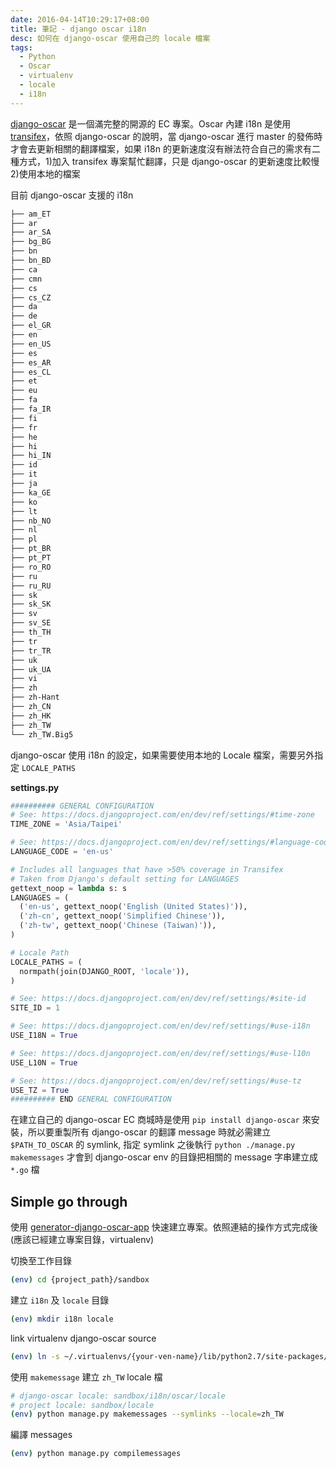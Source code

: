 ```yaml
---
date: 2016-04-14T10:29:17+08:00
title: 筆記 - django oscar i18n
desc: 如何在 django-oscar 使用自己的 locale 檔案
tags:
  - Python
  - Oscar
  - virtualenv
  - locale
  - i18n
---
```


[django-oscar](https://github.com/django-oscar/django-oscar) 是一個滿完整的開源的 EC 專案。Oscar 內建 i18n 是使用 [transifex](https://www.transifex.com/codeinthehole/django-oscar/)，依照 django-oscar 的說明，當 django-oscar 進行 master 的發佈時才會去更新相關的翻譯檔案，如果 i18n 的更新速度沒有辦法符合自己的需求有二種方式，1)加入 transifex 專案幫忙翻譯，只是 django-oscar 的更新速度比較慢 2)使用本地的檔案

<!--more-->

目前 django-oscar 支援的 i18n

```sh
├── am_ET
├── ar
├── ar_SA
├── bg_BG
├── bn
├── bn_BD
├── ca
├── cmn
├── cs
├── cs_CZ
├── da
├── de
├── el_GR
├── en
├── en_US
├── es
├── es_AR
├── es_CL
├── et
├── eu
├── fa
├── fa_IR
├── fi
├── fr
├── he
├── hi
├── hi_IN
├── id
├── it
├── ja
├── ka_GE
├── ko
├── lt
├── nb_NO
├── nl
├── pl
├── pt_BR
├── pt_PT
├── ro_RO
├── ru
├── ru_RU
├── sk
├── sk_SK
├── sv
├── sv_SE
├── th_TH
├── tr
├── tr_TR
├── uk
├── uk_UA
├── vi
├── zh
├── zh-Hant
├── zh_CN
├── zh_HK
├── zh_TW
└── zh_TW.Big5
```

django-oscar 使用 i18n 的設定，如果需要使用本地的 Locale 檔案，需要另外指定 `LOCALE_PATHS`

__settings.py__

```python
########## GENERAL CONFIGURATION
# See: https://docs.djangoproject.com/en/dev/ref/settings/#time-zone
TIME_ZONE = 'Asia/Taipei'

# See: https://docs.djangoproject.com/en/dev/ref/settings/#language-code
LANGUAGE_CODE = 'en-us'

# Includes all languages that have >50% coverage in Transifex
# Taken from Django's default setting for LANGUAGES
gettext_noop = lambda s: s
LANGUAGES = (
  ('en-us', gettext_noop('English (United States)')),
  ('zh-cn', gettext_noop('Simplified Chinese')),
  ('zh-tw', gettext_noop('Chinese (Taiwan)')),
)

# Locale Path
LOCALE_PATHS = (
  normpath(join(DJANGO_ROOT, 'locale')),
)

# See: https://docs.djangoproject.com/en/dev/ref/settings/#site-id
SITE_ID = 1

# See: https://docs.djangoproject.com/en/dev/ref/settings/#use-i18n
USE_I18N = True

# See: https://docs.djangoproject.com/en/dev/ref/settings/#use-l10n
USE_L10N = True

# See: https://docs.djangoproject.com/en/dev/ref/settings/#use-tz
USE_TZ = True
########## END GENERAL CONFIGURATION
```

在建立自己的 django-oscar EC 商城時是使用 `pip install django-oscar` 來安裝，所以要重製所有 django-oscar 的翻譯 message 時就必需建立 `$PATH_TO_OSCAR` 的 symlink, 指定 symlink 之後執行 `python ./manage.py makemessages` 才會到 django-oscar env 的目錄把相關的 message 字串建立成 `*.go` 檔

## Simple go through

使用 [generator-django-oscar-app](https://github.com/cage1016/generator-django-oscar-app) 快速建立專案。依照連結的操作方式完成後(應該已經建立專案目錄，virtualenv)

切換至工作目錄

```sh
(env) cd {project_path}/sandbox
```

建立 `i18n` 及 `locale` 目錄

```sh
(env) mkdir i18n locale
```

link virtualenv django-oscar source

```sh
(env) ln -s ~/.virtualenvs/{your-ven-name}/lib/python2.7/site-packages/oscar i18n/oscar
```

使用 `makemessage` 建立 `zh_TW` locale 檔

```sh
# django-oscar locale: sandbox/i18n/oscar/locale
# project locale: sandbox/locale
(env) python manage.py makemessages --symlinks --locale=zh_TW
```

編譯 messages

```sh
(env) python manage.py compilemessages
```
